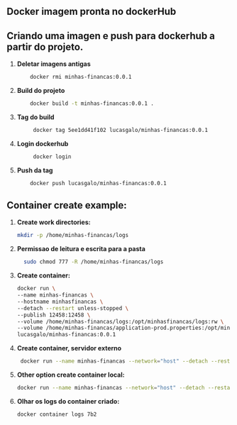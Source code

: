 ## Docker imagem pronta no dockerHub

## Criando uma imagen e push para dockerhub a partir do projeto.

1. **Deletar imagens antigas**
    ```bash
        docker rmi minhas-financas:0.0.1
    ``` 
2. **Build do projeto**
    ```bash
        docker build -t minhas-financas:0.0.1 .
    ``` 
3. **Tag do build**
   ```bash
        docker tag 5ee1dd41f102 lucasgalo/minhas-financas:0.0.1
   ```
4. **Login dockerhub**
   ```bash
        docker login
   ```
5. **Push da tag**
    ```bash
        docker push lucasgalo/minhas-financas:0.0.1
    ```

## Container create example:

1. **Create work directories:**
    ```bash
    mkdir -p /home/minhas-financas/logs    
    ```
2. **Permissao de leitura e escrita para a pasta**
   ```bash
     sudo chmod 777 -R /home/minhas-financas/logs
   ```
3. **Create container:**
    ```bash
    docker run \
    --name minhas-financas \
    --hostname minhasfinancas \
    --detach --restart unless-stopped \
    --publish 12458:12458 \
    --volume /home/minhas-financas/logs:/opt/minhasfinancas/logs:rw \
    --volume /home/minhas-financas/application-prod.properties:/opt/minhasfinancas/src/resources/application-prod.properties:ro \
    lucasgalo/minhas-financas:0.0.1
    ```   
4. **Create container, servidor externo**
    ```bash
     docker run --name minhas-financas --network="host" --detach --restart unless-stopped --publish 12458:12458 --volume /home/minhas-financas/logs:/opt/minhasfinancas/logs:rw --volume /home/minhas-financas/application-prod.properties:/opt/minhasfinancas/src/resources/application-prod.properties:ro lucasgalo/minhas-financas:0.0.1
    ```
5. **Other option create container local:**
    ```bash
    docker run --name minhas-financas --network="host" --detach --restart unless-stopped --publish 12458:12458 minhas-financas:0.0.1
    ```
6. **Olhar os logs do container criado:**
    ```bash
    docker container logs 7b2   
    ```

